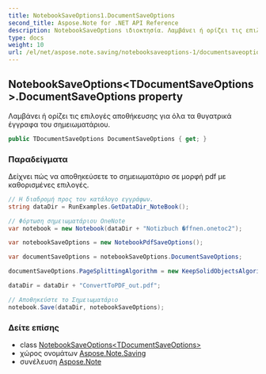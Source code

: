 ```yaml
---
title: NotebookSaveOptions1.DocumentSaveOptions
second_title: Aspose.Note for .NET API Reference
description: NotebookSaveOptions ιδιοκτησία. Λαμβάνει ή ορίζει τις επιλογές αποθήκευσης για όλα τα θυγατρικά έγγραφα του σημειωματάριου.
type: docs
weight: 10
url: /el/net/aspose.note.saving/notebooksaveoptions-1/documentsaveoptions/
---
```

## NotebookSaveOptions&lt;TDocumentSaveOptions&gt;.DocumentSaveOptions property

Λαμβάνει ή ορίζει τις επιλογές αποθήκευσης για όλα τα θυγατρικά έγγραφα του σημειωματάριου.

```csharp
public TDocumentSaveOptions DocumentSaveOptions { get; }
```

### Παραδείγματα

Δείχνει πώς να αποθηκεύσετε το σημειωματάριο σε μορφή pdf με καθορισμένες επιλογές.

```csharp
// Η διαδρομή προς τον κατάλογο εγγράφων.
string dataDir = RunExamples.GetDataDir_NoteBook();

// Φόρτωση σημειωματάριου OneNote
var notebook = new Notebook(dataDir + "Notizbuch �ffnen.onetoc2");

var notebookSaveOptions = new NotebookPdfSaveOptions();

var documentSaveOptions = notebookSaveOptions.DocumentSaveOptions;

documentSaveOptions.PageSplittingAlgorithm = new KeepSolidObjectsAlgorithm();

dataDir = dataDir + "ConvertToPDF_out.pdf";

// Αποθηκεύστε το Σημειωματάριο
notebook.Save(dataDir, notebookSaveOptions);
```

### Δείτε επίσης

* class [NotebookSaveOptions&lt;TDocumentSaveOptions&gt;](../)
* χώρος ονομάτων [Aspose.Note.Saving](../../notebooksaveoptions-1/)
* συνέλευση [Aspose.Note](../../../)


